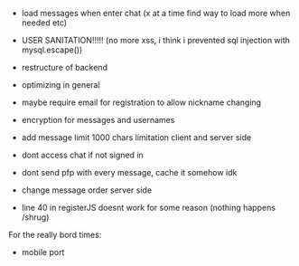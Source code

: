- load messages when enter chat (x at a time find way to load more when needed etc)

- USER SANITATION!!!!! (no more xss, i think i prevented sql injection with mysql.escape())

- restructure of backend

- optimizing in general

- maybe  require email for registration to allow nickname changing

- encryption for messages and usernames

- add message limit 1000 chars limitation client and server side

- dont access chat if not signed in

- dont send pfp with every message, cache it somehow idk

- change message order server side

- line 40 in registerJS doesnt work for some reason (nothing happens /shrug)


For the really bord times:

- mobile port 